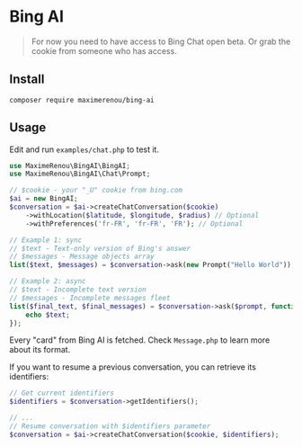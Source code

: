# Bing AI

> For now you need to have access to Bing Chat open beta. Or grab the cookie from someone who has access.

## Install

    composer require maximerenou/bing-ai

## Usage

Edit and run `examples/chat.php` to test it.

```php
use MaximeRenou\BingAI\BingAI;
use MaximeRenou\BingAI\Chat\Prompt;

// $cookie - your "_U" cookie from bing.com
$ai = new BingAI;
$conversation = $ai->createChatConversation($cookie)
    ->withLocation($latitude, $longitude, $radius) // Optional
    ->withPreferences('fr-FR', 'fr-FR', 'FR'); // Optional

// Example 1: sync
// $text - Text-only version of Bing's answer
// $messages - Message objects array
list($text, $messages) = $conversation->ask(new Prompt("Hello World"));

// Example 2: async
// $text - Incomplete text version
// $messages - Incomplete messages fleet
list($final_text, $final_messages) = $conversation->ask($prompt, function ($text, $messages) {
    echo $text;
});

```

Every "card" from Bing AI is fetched. Check `Message.php` to learn more about its format.

If you want to resume a previous conversation, you can retrieve its identifiers:
```php
// Get current identifiers
$identifiers = $conversation->getIdentifiers();

// ...
// Resume conversation with $identifiers parameter
$conversation = $ai->createChatConversation($cookie, $identifiers);
```
